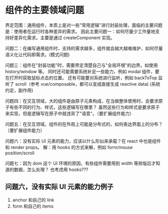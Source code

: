 # 组件的主要领域问题

界定范围：通用组件，本质上是对一些"常用逻辑"进行封装处理，面临的主要问题是：使用者在运行时各种差异的需求。
因此主要问题一：如何尽量少工作量地支持好差异化需求。主要是通过 createComponent 实现。

问题二：在编写通用组件时，支持的需求越多，组件就会越大越难维护，如何尽量语义化让代码即需求。(模式问题)

问题三：组件在"封装功能"时，需要界定清楚自己与"全局环境"的边界。如使用 history/window 等。
同时还可能需要系统补足一些能力，例如 modal 组件，要在打开时获取鼠标点击的位置。
还有可能要对系统进行监听，例如 backToTop 监听了 scroll（参考 vue/composable，都可以变成直接生成 reactive data) 
(系统约定，副作用)

问题四：在交互领域，大的组件是由原子元素构成，在当做整体使用时，会要求原子有些不同的行为、样式，这些逻辑写在哪里？
虽然这些行为和样式是要求原子来实现，但是逻辑写在原子中就违背了"语意"。（要扩展组件能力）

问题五：在交互领域，组件的在外观上可能是分布式的，如何表达界面上的分布？（要扩展组件能力）

问题六：没有实际 UI 元素的能力，应该以什么形似来承载？在 react 中也是组件和 render props。
解：用 hooks 的方式来解，例如 form/mouse position/scroll

问题七：因为 dom 这个 UI 环境的原因，有些组件需要用到 width 等排版后才知道的数据，怎么处理？
也考虑用 hooks???

## 问题六，没有实际 UI 元素的能力例子
1. anchor 和自己的 link
2. form 和自己的 items


